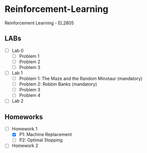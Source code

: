 # Reinforcement-Learning
Reinforcement Learning - EL2805


## LABs
- [ ] Lab 0
    - [ ] Problem 1
    - [ ] Problem 2
    - [ ] Problem 3
- [ ] Lab 1
    - [ ] Problem 1: The Maze and the Random Minotaur (mandatory)
    - [ ] Problem 2: Robbin Banks (mandatory)
    - [ ] Problem 3
    - [ ] Problem 4
- [ ] Lab 2

## Homeworks
- [ ] Homework 1
    - [X] P1: Machine Replacement
    - [ ] P2: Optimal Stopping
- [ ] Homework 2
